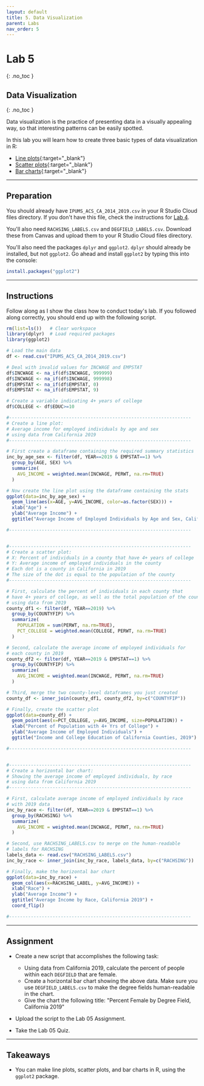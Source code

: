 ```yaml
---
layout: default
title: 5. Data Visualization
parent: Labs
nav_order: 5
---
```


# Lab 5
{: .no_toc }

## Data Visualization
{: .no_toc }

Data visualization is the practice of presenting data in a visually appealing way, so that interesting patterns can be easily spotted.

In this lab you will learn how to create three basic types of data visualization in R:
- [Line plots](/docs/vignettes/line-plots){:target="_blank"}
- [Scatter plots](/docs/vignettes/scatter-plots){:target="_blank"}
- [Bar charts](/docs/vignettes/bar-charts){:target="_blank"}

---

## Preparation

You should already have `IPUMS_ACS_CA_2014_2019.csv` in your R Studio Cloud files directory. If you don't have this file, check the instructions for [Lab 4](/docs/labs/lab04).

You'll also need `RACHSING_LABELS.csv` and `DEGFIELD_LABELS.csv`. Download these from Canvas and upload them to your R Studio Cloud files directory.

You'll also need the packages `dplyr` and `ggplot2`. `dplyr` should already be installed, but not `ggplot2`. Go ahead and install `ggplot2` by typing this into the console:

```r
install.packages("ggplot2")
```

---

## Instructions

Follow along as I show the class how to conduct today's lab.  If you followed along correctly, you should end up with the following script.

```r
rm(list=ls())   # Clear workspace
library(dplyr)  # Load required packages
library(ggplot2)

# Load the main data
df <- read.csv("IPUMS_ACS_CA_2014_2019.csv")

# Deal with invalid values for INCWAGE and EMPSTAT
df$INCWAGE <- na_if(df$INCWAGE, 999999)
df$INCWAGE <- na_if(df$INCWAGE, 999998)
df$EMPSTAT <- na_if(df$EMPSTAT, 0)
df$EMPSTAT <- na_if(df$EMPSTAT, 9)

# Create a variable indicating 4+ years of college
df$COLLEGE <- df$EDUC>=10

#-------------------------------------------------------------------
# Create a line plot: 
# Average income for employed individuals by age and sex
# using data from California 2019
#-------------------------------------------------------------------

# First create a dataframe containing the required summary statistics
inc_by_age_sex <- filter(df, YEAR==2019 & EMPSTAT==1) %>%
  group_by(AGE, SEX) %>%
  summarize(
    AVG_INCOME = weighted.mean(INCWAGE, PERWT, na.rm=TRUE)
  )

# Now create the line plot using the dataframe containing the stats
ggplot(data=inc_by_age_sex) +
  geom_line(aes(x=AGE, y=AVG_INCOME, color=as.factor(SEX))) + 
  xlab("Age") + 
  ylab("Average Income") + 
  ggtitle("Average Income of Employed Individuals by Age and Sex, California 2019")

#-------------------------------------------------------------------


#-------------------------------------------------------------------
# Create a scatter plot: 
# X: Percent of individuals in a county that have 4+ years of college
# Y: Average income of employed individuals in the county
# Each dot is a county in California in 2019
# The size of the dot is equal to the population of the county
#-------------------------------------------------------------------

# First, calculate the percent of individuals in each county that
# have 4+ years of college, as well as the total population of the county
# using data from 2019
county_df1 <- filter(df, YEAR==2019) %>%
  group_by(COUNTYFIP) %>%
  summarize(
    POPULATION = sum(PERWT, na.rm=TRUE),
    PCT_COLLEGE = weighted.mean(COLLEGE, PERWT, na.rm=TRUE)
  )

# Second, calculate the average income of employed individuals for
# each county in 2019
county_df2 <- filter(df, YEAR==2019 & EMPSTAT==1) %>%
  group_by(COUNTYFIP) %>%
  summarize(
    AVG_INCOME = weighted.mean(INCWAGE, PERWT, na.rm=TRUE)
  )

# Third, merge the two county-level dataframes you just created
county_df <- inner_join(county_df1, county_df2, by=c("COUNTYFIP"))

# Finally, create the scatter plot
ggplot(data=county_df) +
  geom_point(aes(x=PCT_COLLEGE, y=AVG_INCOME, size=POPULATION)) +
  xlab("Percent of Population with 4+ Yrs of College") + 
  ylab("Average Income of Employed Individuals") + 
  ggtitle("Income and College Education of California Counties, 2019")

#-------------------------------------------------------------------


#-------------------------------------------------------------------
# Create a horizontal bar chart: 
# Showing the average income of employed individuals, by race
# using data from California 2019
#-------------------------------------------------------------------

# First, calculate average income of employed individuals by race
# with 2019 data
inc_by_race <- filter(df, YEAR==2019 & EMPSTAT==1) %>%
  group_by(RACHSING) %>%
  summarize(
    AVG_INCOME = weighted.mean(INCWAGE, PERWT, na.rm=TRUE)
  )

# Second, use RACHSING_LABELS.csv to merge on the human-readable
# labels for RACHSING
labels_data <- read.csv("RACHSING_LABELS.csv")
inc_by_race <- inner_join(inc_by_race, labels_data, by=c("RACHSING"))

# Finally, make the horizontal bar chart
ggplot(data=inc_by_race) + 
  geom_col(aes(x=RACHSING_LABEL, y=AVG_INCOME)) + 
  xlab("Race") + 
  ylab("Average Income") + 
  ggtitle("Average Income by Race, California 2019") +
  coord_flip()

#-------------------------------------------------------------------
```

---

## Assignment

- Create a new script that accomplishes the following task:
	- Using data from California 2019, calculate the percent of people within each `DEGFIELD` that are female. 
	- Create a horizontal bar chart showing the above data. Make sure you use `DEGFIELD_LABELS.csv` to make the degree fields human-readable in the chart.
	- Give the chart the following title: "Percent Female by Degree Field, California 2019"

- Upload the script to the Lab 05 Assignment.

- Take the Lab 05 Quiz.

---

## Takeaways

- You can make line plots, scatter plots, and bar charts in R, using the `ggplot2` package.


